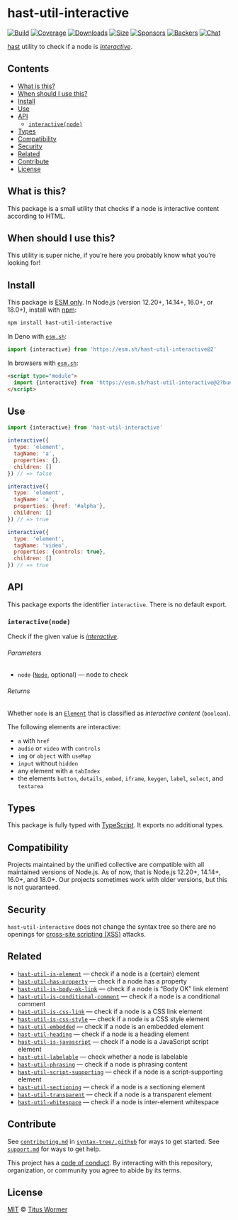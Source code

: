 # hast-util-interactive

[![Build][build-badge]][build]
[![Coverage][coverage-badge]][coverage]
[![Downloads][downloads-badge]][downloads]
[![Size][size-badge]][size]
[![Sponsors][sponsors-badge]][collective]
[![Backers][backers-badge]][collective]
[![Chat][chat-badge]][chat]

[hast][] utility to check if a node is [*interactive*][spec].

## Contents

*   [What is this?](#what-is-this)
*   [When should I use this?](#when-should-i-use-this)
*   [Install](#install)
*   [Use](#use)
*   [API](#api)
    *   [`interactive(node)`](#interactivenode)
*   [Types](#types)
*   [Compatibility](#compatibility)
*   [Security](#security)
*   [Related](#related)
*   [Contribute](#contribute)
*   [License](#license)

## What is this?

This package is a small utility that checks if a node is interactive content
according to HTML.

## When should I use this?

This utility is super niche, if you’re here you probably know what you’re
looking for!

## Install

This package is [ESM only][esm].
In Node.js (version 12.20+, 14.14+, 16.0+, or 18.0+), install with [npm][]:

```sh
npm install hast-util-interactive
```

In Deno with [`esm.sh`][esmsh]:

```js
import {interactive} from 'https://esm.sh/hast-util-interactive@2'
```

In browsers with [`esm.sh`][esmsh]:

```html
<script type="module">
  import {interactive} from 'https://esm.sh/hast-util-interactive@2?bundle'
</script>
```

## Use

```js
import {interactive} from 'hast-util-interactive'

interactive({
  type: 'element',
  tagName: 'a',
  properties: {},
  children: []
}) // => false

interactive({
  type: 'element',
  tagName: 'a',
  properties: {href: '#alpha'},
  children: []
}) // => true

interactive({
  type: 'element',
  tagName: 'video',
  properties: {controls: true},
  children: []
}) // => true
```

## API

This package exports the identifier `interactive`.
There is no default export.

### `interactive(node)`

Check if the given value is [*interactive*][spec].

###### Parameters

*   `node` ([`Node`][node], optional) — node to check

###### Returns

Whether `node` is an [`Element`][element] that is classified as *interactive
content* (`boolean`).

The following elements are interactive:

*   `a` with `href`
*   `audio` or `video` with `controls`
*   `img` or `object` with `useMap`
*   `input` without `hidden`
*   any element with a `tabIndex`
*   the elements `button`, `details`, `embed`, `iframe`, `keygen`, `label`,
    `select`, and `textarea`

## Types

This package is fully typed with [TypeScript][].
It exports no additional types.

## Compatibility

Projects maintained by the unified collective are compatible with all maintained
versions of Node.js.
As of now, that is Node.js 12.20+, 14.14+, 16.0+, and 18.0+.
Our projects sometimes work with older versions, but this is not guaranteed.

## Security

`hast-util-interactive` does not change the syntax tree so there are no openings
for [cross-site scripting (XSS)][xss] attacks.

## Related

*   [`hast-util-is-element`](https://github.com/syntax-tree/hast-util-is-element)
    — check if a node is a (certain) element
*   [`hast-util-has-property`](https://github.com/syntax-tree/hast-util-has-property)
    — check if a node has a property
*   [`hast-util-is-body-ok-link`](https://github.com/rehypejs/rehype-minify/tree/main/packages/hast-util-is-body-ok-link)
    — check if a node is “Body OK” link element
*   [`hast-util-is-conditional-comment`](https://github.com/rehypejs/rehype-minify/tree/main/packages/hast-util-is-conditional-comment)
    — check if a node is a conditional comment
*   [`hast-util-is-css-link`](https://github.com/rehypejs/rehype-minify/tree/main/packages/hast-util-is-css-link)
    — check if a node is a CSS link element
*   [`hast-util-is-css-style`](https://github.com/rehypejs/rehype-minify/tree/main/packages/hast-util-is-css-style)
    — check if a node is a CSS style element
*   [`hast-util-embedded`](https://github.com/syntax-tree/hast-util-embedded)
    — check if a node is an embedded element
*   [`hast-util-heading`](https://github.com/syntax-tree/hast-util-heading)
    — check if a node is a heading element
*   [`hast-util-is-javascript`](https://github.com/rehypejs/rehype-minify/tree/main/packages/hast-util-is-javascript)
    — check if a node is a JavaScript script element
*   [`hast-util-labelable`](https://github.com/syntax-tree/hast-util-labelable)
    — check whether a node is labelable
*   [`hast-util-phrasing`](https://github.com/syntax-tree/hast-util-phrasing)
    — check if a node is phrasing content
*   [`hast-util-script-supporting`](https://github.com/syntax-tree/hast-util-script-supporting)
    — check if a node is a script-supporting element
*   [`hast-util-sectioning`](https://github.com/syntax-tree/hast-util-sectioning)
    — check if a node is a sectioning element
*   [`hast-util-transparent`](https://github.com/syntax-tree/hast-util-transparent)
    — check if a node is a transparent element
*   [`hast-util-whitespace`](https://github.com/syntax-tree/hast-util-whitespace)
    — check if a node is inter-element whitespace

## Contribute

See [`contributing.md`][contributing] in [`syntax-tree/.github`][health] for
ways to get started.
See [`support.md`][support] for ways to get help.

This project has a [code of conduct][coc].
By interacting with this repository, organization, or community you agree to
abide by its terms.

## License

[MIT][license] © [Titus Wormer][author]

<!-- Definition -->

[build-badge]: https://github.com/syntax-tree/hast-util-interactive/workflows/main/badge.svg

[build]: https://github.com/syntax-tree/hast-util-interactive/actions

[coverage-badge]: https://img.shields.io/codecov/c/github/syntax-tree/hast-util-interactive.svg

[coverage]: https://codecov.io/github/syntax-tree/hast-util-interactive

[downloads-badge]: https://img.shields.io/npm/dm/hast-util-interactive.svg

[downloads]: https://www.npmjs.com/package/hast-util-interactive

[size-badge]: https://img.shields.io/bundlephobia/minzip/hast-util-interactive.svg

[size]: https://bundlephobia.com/result?p=hast-util-interactive

[sponsors-badge]: https://opencollective.com/unified/sponsors/badge.svg

[backers-badge]: https://opencollective.com/unified/backers/badge.svg

[collective]: https://opencollective.com/unified

[chat-badge]: https://img.shields.io/badge/chat-discussions-success.svg

[chat]: https://github.com/syntax-tree/unist/discussions

[npm]: https://docs.npmjs.com/cli/install

[esm]: https://gist.github.com/sindresorhus/a39789f98801d908bbc7ff3ecc99d99c

[esmsh]: https://esm.sh

[typescript]: https://www.typescriptlang.org

[license]: license

[author]: https://wooorm.com

[health]: https://github.com/syntax-tree/.github

[contributing]: https://github.com/syntax-tree/.github/blob/main/contributing.md

[support]: https://github.com/syntax-tree/.github/blob/main/support.md

[coc]: https://github.com/syntax-tree/.github/blob/main/code-of-conduct.md

[hast]: https://github.com/syntax-tree/hast

[node]: https://github.com/syntax-tree/unist#node

[element]: https://github.com/syntax-tree/hast#element

[spec]: https://html.spec.whatwg.org/multipage/dom.html#interactive-content

[xss]: https://en.wikipedia.org/wiki/Cross-site_scripting
